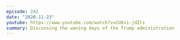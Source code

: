 ```yaml
---
episode: 242
date: "2020-11-23"
youtube: https://www.youtube.com/watch?v=CU8vi-jdZls
summary: Discussing the waning days of the Trump administration
---
```

